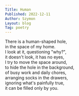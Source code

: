 ```yaml
---
Title: Human
Published: 2022-12-11
Author: Szymon  
Layout: blog  
Tag: poetry  
---
```


There is a human-shaped hole,  
in the space of my home.  
I look at it, questioning "why?",  
it doesn't look, it has no eyes,  
I try to move the space around,  
to hide the hole in the background,  
of busy work and daily chores,  
arranging socks in the drawers,  
ignoring what's painfully true,  
it can be filled only by you.
